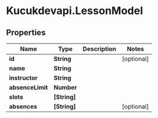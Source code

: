 # Kucukdevapi.LessonModel

## Properties

Name | Type | Description | Notes
------------ | ------------- | ------------- | -------------
**id** | **String** |  | [optional] 
**name** | **String** |  | 
**instructor** | **String** |  | 
**absenceLimit** | **Number** |  | 
**slots** | **[String]** |  | 
**absences** | **[String]** |  | [optional] 


